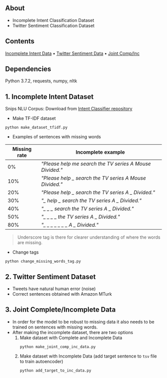 ## About
* Incomplete Intent Classification Dataset
* Twitter Sentiment Classification Dataset 

## Contents
[Incomplete Intent Data](#1-incomplete-intent-dataset) • [Twitter Sentiment Data](#2-twitter-sentiment-dataset) • [Joint Comp/Inc](#3-joint-completeincomplete-data)

## Dependencies
Python 3.7.2, requests, numpy, nltk

## 1. Incomplete Intent Dataset
Snips NLU Corpus: Download from [Intent Classifier repository](https://github.com/gcunhase/IntentClassifier)

* Make TF-IDF dataset
```
python make_dataset_tfidf.py
```

* Examples of sentences with missing words

| Missing rate| Incomplete example |
| ----------- | ------------------ |
| 0%          | *"Please help me search the TV series A Mouse Divided."* |
| 10%         | *"Please help _ search the TV series A Mouse Divided."* |
| 20%         | *"Please help _ search the TV series A _ Divided."* |
| 30%         | *"_ help _ search the TV series A _ Divided."* |
| 40%         | *"_ _ _ search the TV series A _ Divided."* |
| 50%         | *"_ _ _ _ the TV series A _ Divided."* |
| 80%         | *"_ _ _ _ _ _ _ A _ Divided."* |
> Underscore tag is there for clearer understanding of where the words are missing.

* Change tags 
```
python change_missing_words_tag.py
```

## 2. Twitter Sentiment Dataset
* Tweets have natural human error (noise)
* Correct sentences obtained with Amazon MTurk

## 3. Joint Complete/Incomplete Data
* In order for the model to be robust to missing data it also needs to be trained on sentences with missing words.
* After making the incomplete dataset, there are two options
   1. Make dataset with Complete and Incomplete Data
      ```
      python make_joint_comp_inc_data.py
      ```
   2. Make dataset with Incomplete Data (add target sentence to `tsv` file to train autoencoder)
      ```
      python add_target_to_inc_data.py
      ```